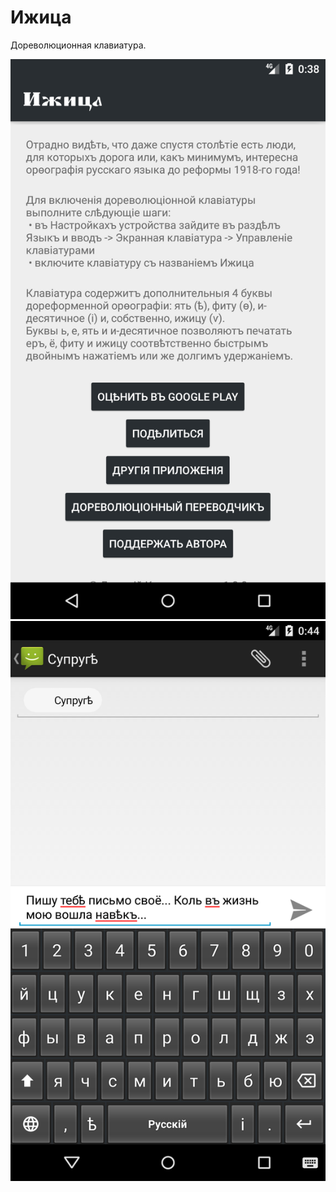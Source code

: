 # Ижица
Дореволюционная клавиатура.

![Screenshot_1564954727](/Screenshot_1564954727.png?raw=true)
![Screenshot_1564955049](/Screenshot_1564955049.png?raw=true)
